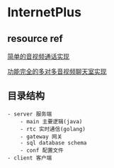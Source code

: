 # InternetPlus

## resource ref

[简单的音视频通话实现](https://github.com/shushushv/webrtc-p2p)

[功能完全的多对多音视频聊天室实现](https://github.com/peer-calls/peer-calls)


## 目录结构
```
- server 服务端
	- main 主要逻辑(java)
	- rtc 实时通信(golang)
	- gateway 网关
	- sql database schema
	- conf 配置文件
- client 客户端

